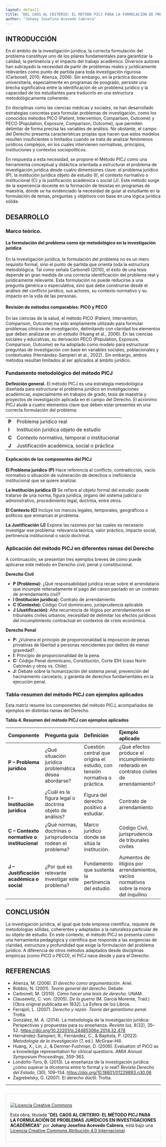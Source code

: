 ```yaml
---
layout: default
title: "DEL CAOS AL CRITERIO: EL MÉTODO PICJ PARA LA FORMULACIÓN DE PROBLEMAS JURÍDICOS EN INVESTIGACIONES ACADÉMICAS"
author: "Johany Josefina Acevedo Cabrera"
---
```


## INTRODUCCIÓN

En el ámbito de la investigación jurídica, la correcta formulación del problema constituye uno de los pilares fundamentales para garantizar la calidad, la pertinencia y el impacto del trabajo académico. Diversos autores han subrayado la necesidad de partir de problemas reales y jurídicamente relevantes como punto de partida para toda investigación rigurosa (Carbonell, 2010; Atienza, 2006). Sin embargo, en la práctica docente universitaria, especialmente en programas de posgrado, persiste una brecha significativa entre la identificación de un problema jurídico y la capacidad de los estudiantes para traducirlo en una estructura metodológicamente coherente.

En disciplinas como las ciencias médicas y sociales, se han desarrollado estrategias concretas para formular problemas de investigación, como los conocidos métodos PICO (Patient, Intervention, Comparison, Outcome) y PECO (Population, Exposure, Comparison, Outcome), que permiten delimitar de forma precisa las variables de análisis. No obstante, el campo del Derecho presenta características propias que hacen que estos modelos resulten insuficientes o limitados cuando se trata de analizar fenómenos jurídicos complejos, en los cuales intervienen normativas, principios, instituciones y contextos sociopolíticos.

En respuesta a esta necesidad, se propone el Método PICJ como una herramienta conceptual y didáctica orientada a estructurar el problema de investigación jurídica desde cuatro dimensiones clave: el problema jurídico (P), la institución jurídica objeto de estudio (I), el contexto normativo o institucional (C) y la justificación académica o social (J). Este método surge de la experiencia docente en la formación de tesistas en programas de maestría, donde se ha evidenciado la necesidad de guiar al estudiante en la formulación de temas, preguntas y objetivos con base en una lógica jurídica sólida.

## DESARROLLO

### Marco teórico.

#### La formulación del problema como eje metodológico en la investigación jurídica

En la investigación jurídica, la formulación del problema no es un mero requisito formal, sino el punto de partida que orienta toda la estructura metodológica. Tal como señala Carbonell (2010), el éxito de una tesis depende en gran medida de una correcta identificación del problema real y jurídicamente relevante. Esta formulación no puede reducirse a una pregunta genérica o especulativa, sino que debe construirse desde el análisis del conflicto jurídico, sus actores, su contexto normativo y su impacto en la vida de las personas.

#### Revisión de métodos comparables: PICO y PECO

En las ciencias de la salud, el método PICO (Patient, Intervention, Comparison, Outcome) ha sido ampliamente utilizado para formular problemas clínicos de investigación, delimitando con claridad los elementos que deben analizarse en un estudio (Huang et al., 2006). En las ciencias sociales y educativas, su derivación PECO (Population, Exposure, Comparison, Outcome) se ha adoptado como modelo para estructurar preguntas de investigación con base en variables sociales, poblacionales y contextuales (Hernández-Sampieri et al., 2022). Sin embargo, ambos métodos resultan limitados al ser aplicados al ámbito jurídico.

### Fundamento metodológico del método PICJ

**Definición general.** El método PICJ es una estrategia metodológica diseñada para estructurar el problema jurídico en investigaciones académicas, especialmente en trabajos de grado, tesis de maestría y proyectos de investigación aplicada en el campo del Derecho. El acrónimo PICJ alude a cuatro elementos clave que deben estar presentes en una correcta formulación del problema: 

| | |
|---|---|
| **P** | Problema jurídico real |
| **I** | Institución jurídica objeto de estudio |
| **C** | Contexto normativo, temporal o institucional |
| **J** | Justificación académica, social o práctica |

#### Explicación de los componentes del PICJ

**El Problema jurídico (P)**
Hace referencia al conflicto, contradicción, vacío normativo o situación de vulneración de derechos o ineficiencia institucional que se quiere analizar.

**La Institución jurídica (I)**
Se refiere al objeto formal del estudio: puede tratarse de una norma, figura jurídica, órgano del sistema judicial o administrativo, procedimiento legal, doctrina, entre otros. 

**El Contexto (C)**
Incluye los marcos legales, temporales, geográficos o políticos que enmarcan el problema.

**La Justificación (J)**
Expone las razones por las cuales es necesario investigar ese problema: relevancia teórica, valor práctico, impacto social, pertinencia institucional o vacío doctrinal. 

### Aplicación del método PICJ en diferentes ramas del Derecho

A continuación, se presentan tres ejemplos breves de cómo puede aplicarse este método en Derecho civil, penal y constitucional. 

**Derecho Civil**
* **P (Problema):** ¿Qué responsabilidad jurídica recae sobre el arrendatario que incumple reiteradamente el pago del canon pactado en un contrato de arrendamiento civil? 
* **I (Institución jurídica):** Contrato de arrendamiento 
* **C (Contexto):** Código Civil dominicano, jurisprudencia aplicable 
* **J (Justificación):** Alta recurrencia de litigios por arrendamientos en tribunales civiles urbanos;  necesidad de delimitar los efectos jurídicos del incumplimiento contractual en contextos de crisis económica. 

**Derecho Penal**
* **P:** ¿Vulnera el principio de proporcionalidad la imposición de penas privativas de libertad a personas reincidentes por delitos de menor gravedad?.
* **I:** Principio de proporcionalidad de la pena.
* **C:** Código Penal dominicano, Constitución, Corte IDH (caso Norín Catrimán y otros vs. Chile) 
* **J:** Debate sobre la humanización del sistema penal, prevención del hacinamiento carcelario, y garantía de derechos fundamentales en la ejecución penal.

### Tabla-resumen del método PICJ con ejemplos aplicados
Esta matriz resume los componentes del método PICJ, acompañados de ejemplos en distintas ramas del Derecho.

**Tabla 4. Resumen del método PICJ con ejemplos aplicados**

| Componente | Pregunta guía | Definición | Ejemplo aplicado |
| :--- | :--- | :--- | :--- |
| **P – Problema jurídico** | ¿Qué situación jurídica problemática desea abordarse? | Cuestión central que origina el estudio, con tensión normativa o práctica. | ¿Qué efectos produce el incumplimiento reiterado en contratos civiles de arrendamiento? |
| **I – Institución jurídica** | ¿Cuál es la figura legal o doctrina objeto de análisis? | Figura del derecho positivo a estudiar. | Contrato de arrendamiento |
| **C – Contexto normativo o institucional** | ¿Qué normas, doctrinas o jurisprudencia rodean el problema? | Marco jurídico donde se sitúa la institución. | Código Civil, jurisprudencia de tribunales civiles |
| **J – Justificación académica o social** | ¿Por qué es relevante investigar este problema? | Fundamento que sustenta la pertinencia del estudio. | Aumentos de litigios por arrendamientos, vacíos normativos sobre la mora del inquilino |

## CONCLUSIÓN

La investigación jurídica, al igual que toda empresa científica, requiere de metodologías sólidas, coherentes y adaptadas a la naturaleza particular de su objeto de estudio.  En este contexto, el método PICJ se presenta como una herramienta pedagógica y científica que responde a las exigencias de claridad, estructura y profundidad que exige la formulación del problema jurídico. A diferencia de otros métodos adaptados desde disciplinas empíricas (como PICO o PECO), el PICJ nace desde y para el Derecho.

## REFERENCIAS

* Atienza, M. (2006). *El derecho como argumentación*. Ariel.
* Bobbio, N. (2001). *Teoría general del derecho*. Debate. 
* Carbonell, M. (2010). *Cómo hacer una tesis de derecho*. UNAM. 
* Clausewitz, C. von. (2005). *De la guerra* (M. García Morente, Trad.) [Obra original publicada en 1832]. La Esfera de los Libros.
* Ferrajoli, L. (2007). *Derecho y razón. Teoría del garantismo penal*. Trotta.
* González, M. A. (2014). La metodología de la investigación jurídica: Perspectivas y propuestas para su enseñanza. *Revista Ius*, 8(32), 35–52. https://doi.org/10.22201/iij.24485306e.2014.32.478
* Hernández-Sampieri, R., Fernández, C., & Baptista, P. (2022). *Metodología de la investigación* (7. ed.). McGraw-Hill. 
* Huang, X., Lin, J., & Demner-Fushman, D. (2006). Evaluation of PICO as a knowledge representation for clinical questions. *AMIA Annual Symposium Proceedings*, 359-363.
* Londoño-Toro, B. (2013). La enseñanza de la investigación jurídica: ¿cómo superar la dicotomía entre lo formal y lo real? *Revista Derecho del Estado*, (30), 109–134. https://doi.org/10.18601/01229893.n30.06
* Zagrebelsky, G. (2007). El derecho dúctil. Trotta.
---
<div style="margin-top: 2em; padding: 1em; border: 1px solid #ddd; border-radius: 5px;">
  <p><a rel="license" href="http://creativecommons.org/licenses/by/4.0/"><img alt="Licencia Creative Commons" style="border-width:0" src="https://i.creativecommons.org/l/by/4.0/88x31.png" /></a></p>
  <p>Esta obra, titulada "<strong>DEL CAOS AL CRITERIO: EL MÉTODO PICJ PARA LA FORMULACIÓN DE PROBLEMAS JURÍDICOS EN INVESTIGACIONES ACADÉMICAS</strong>" por <strong>Johany Josefina Acevedo Cabrera</strong>, está bajo una <a rel="license" href="http://creativecommons.org/licenses/by/4.0/">Licencia Creative Commons Atribución 4.0 Internacional</a>.</p>
</div>
